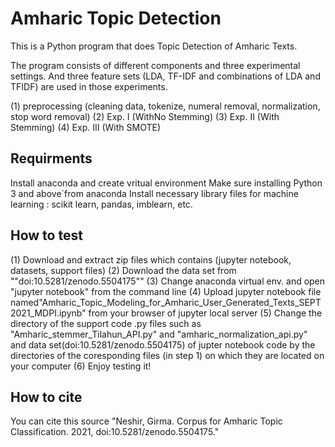 # Amharic Topic Detection

This is a Python program that does Topic Detection of Amharic Texts.

The program consists of different components and three experimental settings. And three feature sets (LDA, TF-IDF and combinations of LDA and TFIDF) are used in those experiments.

(1) preprocessing (cleaning data, tokenize, numeral removal, normalization, stop word removal)
(2) Exp. I   (WithNo Stemming)
(3) Exp. II  (With Stemming)
(4) Exp. III (With SMOTE)

## Requirments

Install anaconda and create vritual environment
Make sure installing Python 3 and above`from anaconda
Install necessary library files for machine learning : scikit learn, pandas, imblearn, etc.


## How to test
 (1) Download and extract zip files which contains (jupyter notebook, datasets, support files)
 (2) Download the data set from ""doi:10.5281/zenodo.5504175""
 (3) Change anaconda virtual env. and open "jupyter notebook" from the command line
 (4) Upload jupyter notebook file named"Amharic_Topic_Modeling_for_Amharic_User_Generated_Texts_SEPT2021_MDPI.ipynb" from your browser of jupyter local server
 (5) Change the directory of the support code .py files such as "Amharic_stemmer_Tilahun_API.py" and "amharic_normalization_api.py" and data set(doi:10.5281/zenodo.5504175) of jupter notebook code by the directories of the coresponding files (in step 1) on which they are located on your computer
 (6) Enjoy testing it!


## How to cite
 You can cite this source "Neshir, Girma. Corpus for Amharic Topic Classification. 2021, doi:10.5281/zenodo.5504175."
